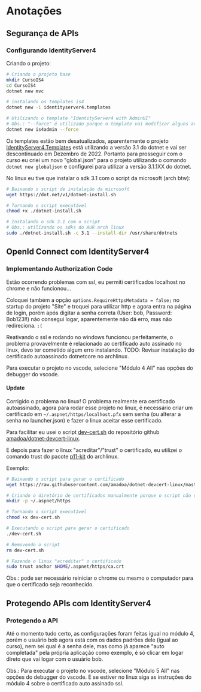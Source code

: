 # Anotações

## Segurança de APIs

### Configurando IdentityServer4

Criando o projeto:

```bash
# Criando o projeto base
mkdir CursoIS4
cd CursoIS4
dotnet new mvc

# instalando os templates is4
dotnet new -i identityserver4.templates

# Utilizando o template "IdentityServer4 with AdminUI"
# Obs.: "--force" é utilizado porque o template vai modificar alguns arquivos do projeto
dotnet new is4admin --force
```

Os templates estão bem desatualizados, aparentemente o projeto [IdentityServer4.Templates](https://github.com/IdentityServer/IdentityServer4.Templates) está utilizando a versão 3.1 do dotnet e vai ser descontinuado em Dezembro de 2022. Portanto para prosseguir com o curso eu criei um novo "global.json" para o projeto utilizando o comando  `dotnet new globaljson` e configurei para utilizar a versão 3.1.1XX do dotnet.

No linux eu tive que instalar o sdk 3.1 com o script da microsoft (arch btw):

```bash
# Baixando o script de instalação da microsoft
wget https://dot.net/v1/dotnet-install.sh

# Tornando o script executável
chmod +x ./dotnet-install.sh

# Instalando o sdk 3.1 com o script
# Obs.: utilizando os sdks do AUR arch linux
sudo ./dotnet-install.sh -c 3.1 --install-dir /usr/share/dotnets
```

## OpenId Connect com IdentityServer4

### Implementando Authorization Code

Estão ocorrendo problemas com ssl, eu permiti certificados localhost no chrome e não funcionou...

Coloquei também a opção `options.RequireHttpsMetadata = false;` no startup do projeto "Site" e troquei para utilizar http e agora entra na página de login, porém após digitar a senha correta (User: bob, Password: Bob123!!) não consegui logar, aparentemente não dá erro, mas não redireciona. `:(`

Reativando o ssl e rodando no windows funcionou perfeitamente, o problema provavelmente é relacionado ao certificado auto assinado no linux, devo ter cometido algum erro instalando. TODO: Revisar instalação do certificado autoassinado dotnetcore no archlinux.

Para executar o projeto no vscode, selecione "Módulo 4 All" nas opções do debugger do vscode.

#### Update

Corrigido o problema no linux! O problema realmente era certificado autoassinado, agora para rodar esse projeto no linux, é necessário criar um certificado em `~/.aspnet/https/localhost.pfx` sem senha (ou alterar a senha no launcher.json) e fazer o linux aceitar esse certificado.

Para facilitar eu usei o script [dev-cert.sh](https://github.com/amadoa/dotnet-devcert-linux/blob/master/dev-cert.sh) do repositório github [amadoa/dotnet-devcert-linux](https://github.com/amadoa/dotnet-devcert-linux).

E depois para fazer o linux "acreditar"/"trust" o certificado, eu utilizei o comando trust do pacote [p11-kit](https://archlinux.org/packages/core/x86_64/p11-kit/) do archlinux.

Exemplo:

```bash
# Baixando o script para gerar o certificado
wget https://raw.githubusercontent.com/amadoa/dotnet-devcert-linux/master/dev-cert.sh

# Criando o diretório de certificados manualmente porque o script não cria
mkdir -p ~/.aspnet/https

# Tornando o script executável
chmod +x dev-cert.sh

# Executando o script para gerar o certificado
./dev-cert.sh

# Removendo o script
rm dev-cert.sh

# Fazendo o linux "acreditar" o certificado
sudo trust anchor $HOME/.aspnet/https/ca.crt
```

Obs.: pode ser necessário reiniciar o chrome ou mesmo o computador para que o certificado seja reconhecido.

## Protegendo APIs com IdentityServer4

### Protegendo a API

Até o momento tudo certo, as configurações foram feitas igual no módulo 4, porém o usuário bob agora está com os dados padrões dele (igual ao curso), nem sei qual é a senha dele, mas como já aparece "auto completada" pela própria aplicação como exemplo, é só clicar em logar direto que vai logar com o usuário bob.

Obs.: Para executar o projeto no vscode, selecione "Módulo 5 All" nas opções do debugger do vscode. E se estiver no linux siga as instruções do módulo 4 sobre o certificado auto assinado ssl.
